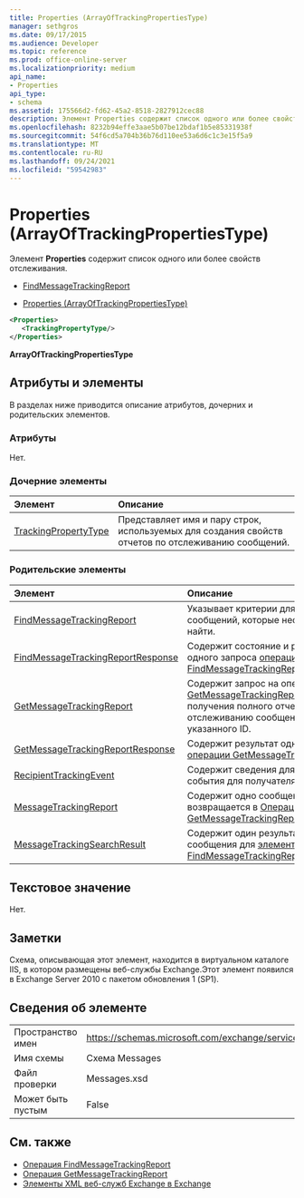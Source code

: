 ```yaml
---
title: Properties (ArrayOfTrackingPropertiesType)
manager: sethgros
ms.date: 09/17/2015
ms.audience: Developer
ms.topic: reference
ms.prod: office-online-server
ms.localizationpriority: medium
api_name:
- Properties
api_type:
- schema
ms.assetid: 175566d2-fd62-45a2-8518-2827912cec88
description: Элемент Properties содержит список одного или более свойств отслеживания.
ms.openlocfilehash: 8232b94effe3aae5b07be12bdaf1b5e85331938f
ms.sourcegitcommit: 54f6cd5a704b36b76d110ee53a6d6c1c3e15f5a9
ms.translationtype: MT
ms.contentlocale: ru-RU
ms.lasthandoff: 09/24/2021
ms.locfileid: "59542983"
---
```

# <a name="properties-arrayoftrackingpropertiestype"></a>Properties (ArrayOfTrackingPropertiesType)

Элемент **Properties** содержит список одного или более свойств отслеживания. 
  
- [FindMessageTrackingReport](findmessagetrackingreport.md)
  
- [Properties (ArrayOfTrackingPropertiesType)](properties-arrayoftrackingpropertiestype.md)
  
```xml
<Properties>
   <TrackingPropertyType/>
</Properties>
```

**ArrayOfTrackingPropertiesType**

## <a name="attributes-and-elements"></a>Атрибуты и элементы

В разделах ниже приводится описание атрибутов, дочерних и родительских элементов.
  
### <a name="attributes"></a>Атрибуты

Нет.
  
### <a name="child-elements"></a>Дочерние элементы

|**Элемент**|**Описание**|
|:-----|:-----|
|[TrackingPropertyType](trackingpropertytype.md) <br/> |Представляет имя и пару строк, используемых для создания свойств отчетов по отслеживанию сообщений.  <br/> |
   
### <a name="parent-elements"></a>Родительские элементы

|**Элемент**|**Описание**|
|:-----|:-----|
|[FindMessageTrackingReport](findmessagetrackingreport.md) <br/> |Указывает критерии для типов сообщений, которые необходимо найти.  <br/> |
|[FindMessageTrackingReportResponse](findmessagetrackingreportresponse.md) <br/> |Содержит состояние и результат одного запроса [операции FindMessageTrackingReport.](findmessagetrackingreport-operation.md)  <br/> |
|[GetMessageTrackingReport](getmessagetrackingreport.md) <br/> |Содержит запрос на операцию [GetMessageTrackingReport](getmessagetrackingreport-operation.md) для получения полного отчета по отслеживанию сообщений для указанного ID.  <br/> |
|[GetMessageTrackingReportResponse](getmessagetrackingreportresponse.md) <br/> |Содержит результат одного запроса [операции GetMessageTrackingReport.](getmessagetrackingreport-operation.md)  <br/> |
|[RecipientTrackingEvent](recipienttrackingevent.md) <br/> |Содержит сведения для одного события для получателя.  <br/> |
|[MessageTrackingReport](messagetrackingreport.md) <br/> |Содержит одно сообщение, которое возвращается в [Операция GetMessageTrackingReport](getmessagetrackingreport-operation.md).  <br/> |
|[MessageTrackingSearchResult](messagetrackingsearchresult.md) <br/> |Содержит один результат сообщения для [элемента FindMessageTrackingReportResponse.](findmessagetrackingreportresponse.md)  <br/> |
   
## <a name="text-value"></a>Текстовое значение

Нет.
  
## <a name="remarks"></a>Заметки

Схема, описывающая этот элемент, находится в виртуальном каталоге IIS, в котором размещены веб-службы Exchange.Этот элемент появился в Exchange Server 2010 с пакетом обновления 1 (SP1).
  
## <a name="element-information"></a>Сведения об элементе

|||
|:-----|:-----|
|Пространство имен  <br/> |https://schemas.microsoft.com/exchange/services/2006/messages  <br/> |
|Имя схемы  <br/> |Схема Messages  <br/> |
|Файл проверки  <br/> |Messages.xsd  <br/> |
|Может быть пустым  <br/> |False  <br/> |
   
## <a name="see-also"></a>См. также

- [Операция FindMessageTrackingReport](findmessagetrackingreport-operation.md)
- [Операция GetMessageTrackingReport](getmessagetrackingreport-operation.md)
- [Элементы XML веб-служб Exchange в Exchange](ews-xml-elements-in-exchange.md)


